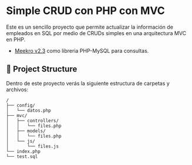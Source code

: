 Simple CRUD con PHP con MVC
============

Este es un sencillo proyecto que permite actualizar la información de empleados en SQL por medio de CRUDs simples en una arquitectura MVC en PHP.<br>
- [Meekro v2.3](https://meekro.com/) como libreria PHP-MySQL para consultas.

## 🚀 Project Structure

Dentro de este proyecto verás la siguiente estructura de carpetas y archivos:

```text
/
├── config/
│   └── datos.php
├── mvc/
│   ├── controllers/
│   │   └── files.php
│   ├── models/
│   │   └── files.php
│   └── js/
│       └── files.js
└── index.php
└── test.sql
